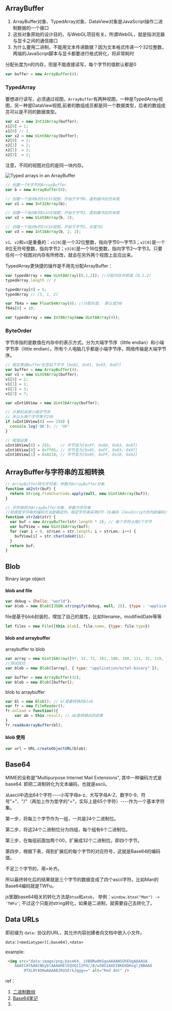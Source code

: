 

## ArrayBuffer

1. ArrayBuffer对象、TypedArray对象、DataView对象是JavaScript操作二进制数据的一个接口
2. 这些对象原始的设计目的，与WebGL项目有关。所谓WebGL，就是指浏览器与显卡之间的通信接口
3. 为什么要用二进制，不能用文本传递数据？因为文本格式传递一个32位整数，两端的JavaScript脚本与显卡都要进行格式转化，将非常耗时

分配长度为n的内存，但是不能直接读写，每个字节的值默认都是0

```js
var buffer = new ArrayBuffer(4);
```

### TypedArray

要想进行读写，必须通过视图，`ArrayBuffer`有两种视图，一种是TypedArray视图，另一种是DataView视图,前者的数组成员都是同一个数据类型，后者的数组成员可以是不同的数据类型。

```js
var x1 = new Int32Array(buffer);
x1[0] = 1;
x1[0] // 1
var x2 = new Uint8Array(buffer);
x2[0]  = 2;
x2[1]  = 2;
x2[2]  = 2;
x2[3]  = 2;
```

注意，不同的视图对应的是同一块内存。

![Typed arrays in an ArrayBuffer](https://mdn.mozillademos.org/files/8629/typed_arrays.png)

```js
// 创建一个8字节的ArrayBuffer
var b = new ArrayBuffer(8);

// 创建一个指向b的Int32视图，开始于字节0，直到缓冲区的末尾
var v1 = new Int32Array(b);

// 创建一个指向b的Uint8视图，开始于字节2，直到缓冲区的末尾
var v2 = new Uint8Array(b, 2);

// 创建一个指向b的Int16视图，开始于字节2，长度为2
var v3 = new Int16Array(b, 2, 2);
```

`v1`、`v2`和`v3`是重叠的：`v1[0]`是一个32位整数，指向字节0～字节3；`v2[0]`是一个8位无符号整数，指向字节2；`v3[0]`是一个16位整数，指向字节2～字节3。只要任何一个视图对内存有所修改，就会在另外两个视图上反应出来。

TypedArray更快捷的操作是不用先分配ArrayBuffer：

```js
var typedArray = new Uint8Array([0,1,2]); //分配内存并赋值 [0,1,2]
typedArray.length // 3

typedArray[0] = 5;
typedArray // [5, 1, 2]

var f64a = new Float64Array(8); //分配长度， 默认值为0
f64a[0] = 10;

var typedArray = new Int8Array(new Uint8Array(4)); 
```

### ByteOrder

字节序指的是数值在内存中的表示方式。分为大端字节序（little endian）和小端字节序（little endian）。所有个人电脑几乎都是小端字节序，网络传输是大端字节序。

```js
// 假定某段buffer包含如下字节 [0x02, 0x01, 0x03, 0x07]
var buffer = new ArrayBuffer(4);
var v1 = new Uint8Array(buffer);
v1[0] = 2;
v1[1] = 1;
v1[2] = 3;
v1[3] = 7;

var uInt16View = new Uint16Array(buffer);

// 计算机采用小端字节序
// 所以头两个字节等于258
if (uInt16View[0] === 258) {
  console.log('OK'); // "OK"
}

// 赋值运算
uInt16View[0] = 255;    // 字节变为[0xFF, 0x00, 0x03, 0x07]
uInt16View[0] = 0xff05; // 字节变为[0x05, 0xFF, 0x03, 0x07]
uInt16View[1] = 0x0210; // 字节变为[0x05, 0xFF, 0x10, 0x02]
```

## ArrayBuffer与字符串的互相转换

```js
// ArrayBuffer转为字符串，参数为ArrayBuffer对象
function ab2str(buf) {
  return String.fromCharCode.apply(null, new Uint16Array(buf));
}

// 字符串转为ArrayBuffer对象，参数为字符串
//前提是字符串的编码方法是确定的。假定字符串采用UTF-16编码（JavaScript的内部编码方式)
function str2ab(str) {
  var buf = new ArrayBuffer(str.length * 2); // 每个字符占用2个字节
  var bufView = new Uint16Array(buf);
  for (var i = 0, strLen = str.length; i < strLen; i++) {
    bufView[i] = str.charCodeAt(i);
  }
  return buf;
}
```

## Blob

Binary large object

#### blob and file

```js
var debug = {hello: "world"};
var blob = new Blob([JSON.stringify(debug, null, 2)], {type : 'application/json'});
```

file是基于blob封装的，增加了自己的属性，比如filename，modifiedDate等等

```javascript
let files = new File([this.blob], file.name, {type: file.type})
```

#### blob and arraybuffer

arraybuffer  to blob

```js
var array = new Uint16Array([97, 32, 72, 101, 108, 108, 111, 32, 119, 111, 114, 108, 100, 33]);
//测试成功
var blob = new Blob([array], { type: "application/octet-binary" });

var buffer = new ArrayBuffer(32);
var blob = new Blob([buffer]);  
```

blob to arraybuffer

```js
var bl = new Blob(); // bl是要转换的blob
var fr = new FileReader();
fr.onload = function(){
	var ab = this.result; // ab是转换后的结果
}
fr.readAsArrayBuffer(bl);
```

#### blob 使用

```js
var url = URL.createObjectURL(blob);
```

## Base64

MIME的全称是"Multipurpose Internet Mail Extensions", 其中一种骗码方式是base64. 即把二进制转化为文本编码，也就是ascii。

从ascii中选出64个字符----小写字母a-z、大写字母A-Z、数字0-9、符号"+"、"/"（再加上作为垫字的"="，实际上是65个字符）----作为一个基本字符集。

第一步，将每三个字节作为一组，一共是24个二进制位。

第二步，将这24个二进制位分为四组，每个组有6个二进制位。

第三步，在每组前面加两个00，扩展成32个二进制位，即四个字节。

第四步，根据下表，得到扩展后的每个字节的对应符号，这就是Base64的编码值。

不足三个字节的，用=补齐。 

所以最终转化后的结果就是三个字节的数据变成了四个ascii字符。比如Man的Base64编码就是TWFu。

js里跟base64相关的转化方法是`btoa`和`atob`， 举例：`window.btoa("Man") -> 'TWFu'`; 不过这个只能对string转化，如果是二进制，就需要自己去转化了。

## Data URLs

即前缀为 `data:` 协议的URL，其允许内容创建者向文档中嵌入小文件。

`data:[<mediatype>][;base64],<data>`

example:

```html
 <img src="data:image/png;base64, iVBORw0KGgoAAAANSUhEUgAAAAUA
    AAAFCAYAAACNbyblAAAAHElEQVQI12P4//8/w38GIAXDIBKE0DHxgljNBAAO
        9TXL0Y4OHwAAAABJRU5ErkJggg==" alt="Red dot" />
```



ref：

1. [二进制数组](https://javascript.ruanyifeng.com/stdlib/arraybuffer.html#toc7)
2. [Base64笔记](https://www.ruanyifeng.com/blog/2008/06/base64.html)
3. 

